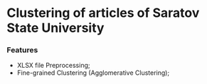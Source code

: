 # Clustering of articles of Saratov State University

### Features

- XLSX file Preprocessing;
- Fine-grained Clustering (Agglomerative Clustering);

